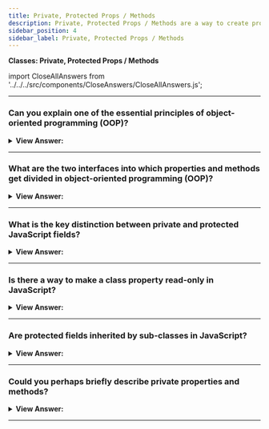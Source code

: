 ```yaml
---
title: Private, Protected Props / Methods
description: Private, Protected Props / Methods are a way to create properties and methods that are only accessible within the class.
sidebar_position: 4
sidebar_label: Private, Protected Props / Methods
---
```


**Classes: Private, Protected Props / Methods**

import CloseAllAnswers from '../../../src/components/CloseAnswers/CloseAllAnswers.js';

<CloseAllAnswers />

---

### Can you explain one of the essential principles of object-oriented programming (OOP)?

<details>
  <summary><strong>View Answer:</strong></summary>
  <div>
  <div><strong>Interview Response:</strong> One of the essential principles of object-oriented programming is delimiting (separating) the internal interface from the external one.
</div>
  </div>
</details>

---

### What are the two interfaces into which properties and methods get divided in object-oriented programming (OOP)?

<details>
  <summary><strong>View Answer:</strong></summary>
  <div>
  <div><strong>Interview Response:</strong> In object-oriented programming, properties and methods get split into internal and external interfaces. The internal interface has methods and properties accessible within the class but not outside it, and the external interfaces are properties and methods outside the class but are still accessible.
  </div>
  </div>
</details>

---

### What is the key distinction between private and protected JavaScript fields?

<details>
  <summary><strong>View Answer:</strong></summary>
  <div>
  <div><strong>Interview Response:</strong> The main difference between private and protected fields is that private fields get supported at the language level, and protected fields are not. Protected properties usually get prefixed with an underscore _. That does not get enforced at the language level, but it is a well-known convention among programmers that such properties and methods should not be accessible from the outside. Privates should start with hash symbol #. They are only accessible from inside the class and currently have language-level support (almost a standard). The hash sign (#) is a special sign that the field is private on the language level. We cannot access it from outside or from inheriting classes. We should note that private fields may require a Polyfill to account for older browsers.
</div><br />
  <div><strong className="codeExample">Code Example:</strong><br /><br />

  <div></div>

```js
// Example 1: Protected Fields _
class CoffeeMachine {
  _waterAmount = 0;

  setWaterAmount(value) {
    if (value < 0) value = 0;
    this._waterAmount = value;
  }

  getWaterAmount() {
    return this._waterAmount;
  }
}

new CoffeeMachine().setWaterAmount(100);

//////////////////////////////////////////////////

// Example 2: Private Fields #

class CoffeeMachine {
  #waterAmount = 0;

  get waterAmount() {
    return this.#waterAmount;
  }

  set waterAmount(value) {
    if (value < 0) value = 0;
    this.#waterAmount = value;
  }
}
```

  </div>
  </div>
</details>

---

### Is there a way to make a class property read-only in JavaScript?

<details>
  <summary><strong>View Answer:</strong></summary>
  <div>
  <div><strong>Interview Response:</strong> This implementation is possible by creating a getter and withdrawing the setter from the equation. This approach allows access to the value created at creation time, but we cannot override it after that point.
</div><br />
  <div><strong className="codeExample">Code Example:</strong><br /><br />

  <div></div>

```js
class CoffeeMachine {
  // ...

  constructor(power) {
    this._power = power;
  }

  get power() {
    return this._power;
  }
}

// create the coffee machine
let coffeeMachine = new CoffeeMachine(100);

alert(`Power is: ${coffeeMachine.power}W`); // Power is: 100W

coffeeMachine.power = 25; // Error (no setter)
```

  </div>
  </div>
</details>

---

### Are protected fields inherited by sub-classes in JavaScript?

<details>
  <summary><strong>View Answer:</strong></summary>
  <div>
  <div><strong>Interview Response:</strong> Yes, if we inherit from parent classes, the inheriting class has access to protected fields. The same rules apply in the inheriting class as they do in the parent.
</div>
  </div>
</details>

---

### Could you perhaps briefly describe private properties and methods?

<details>
  <summary><strong>View Answer:</strong></summary>
  <div>
  <div><strong>Interview Response:</strong> Private methods and properties with the private hash # indicator are only accessible within a class. The hash sign # is a special sign that the field is private on the language level, and it is not accessible from the outside or inherited classes. Private and public fields are not incompatible, and it is possible to have both private and public fields simultaneously. Unlike protected ones, private fields get enforced by the JavaScript language.
</div><br />
  <div><strong className="codeExample">Code Example:</strong><br /><br />

  <div></div>

```js
class CoffeeMachine {
  #waterLimit = 200;

  #fixWaterAmount(value) {
    if (value < 0) return 0;
    if (value > this.#waterLimit) return this.#waterLimit;
  }

  setWaterAmount(value) {
    this.#waterLimit = this.#fixWaterAmount(value);
  }
}

let coffeeMachine = new CoffeeMachine();

// cannot access privates from outside of the class
coffeeMachine.#fixWaterAmount(123); // Error
coffeeMachine.#waterLimit = 1000; // Error
```

  </div>
  </div>
</details>

---
